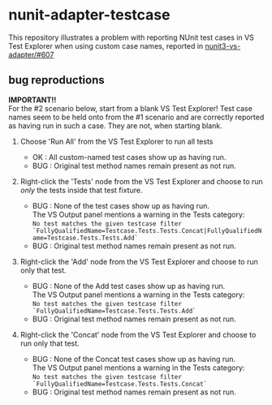 # nunit-adapter-testcase
This repository illustrates a problem with reporting NUnit test cases in VS Test Explorer when
using custom case names, reported in [nunit3-vs-adapter/#607](https://github.com/nunit/nunit3-vs-adapter/issues/607)

## bug reproductions

**IMPORTANT!!**  
For the #2 scenario below, start from a blank VS Test Explorer! Test case names seem to be held onto from the #1 scenario and
are correctly reported as having run in such a case. They are not, when starting blank.
	 
1. Choose 'Run All' from the VS Test Explorer to run all tests
   * OK  : All custom-named test cases show up as having run.
   * BUG : Original test method names remain present as not run.

2. Right-click the 'Tests' node from the VS Test Explorer and choose to run *only* the tests inside that test fixture.
   * BUG : None of the test cases show up as having run.  
           The VS Output panel mentions a warning in the Tests category:  
           ``No test matches the given testcase filter `FullyQualifiedName=Testcase.Tests.Tests.Concat|FullyQualifiedName=Testcase.Tests.Tests.Add` ``
   * BUG : Original test method names remain present as not run.

3. Right-click the 'Add' node from the VS Test Explorer and choose to run only that test.
	 * BUG : None of the Add test cases show up as having run.  
           The VS Output panel mentions a warning in the Tests category:  
           ``No test matches the given testcase filter `FullyQualifiedName=Testcase.Tests.Tests.Add` ``
	 * BUG : Original test method names remain present as not run.
	 
4. Right-click the 'Concat' node from the VS Test Explorer and choose to run only that test.
	 * BUG : None of the Concat test cases show up as having run.  
           The VS Output panel mentions a warning in the Tests category:  
           ``No test matches the given testcase filter `FullyQualifiedName=Testcase.Tests.Tests.Concat` ``
	 * BUG : Original test method names remain present as not run.
